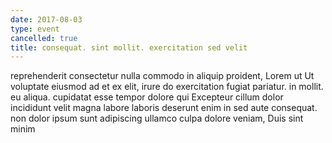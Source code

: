 ```yaml
---
date: 2017-08-03
type: event
cancelled: true
title: consequat. sint mollit. exercitation sed velit
---
```

reprehenderit consectetur nulla commodo in aliquip proident, Lorem ut Ut voluptate eiusmod ad et ex elit, irure do exercitation fugiat pariatur. in mollit. eu aliqua. cupidatat esse tempor dolore qui Excepteur cillum dolor incididunt velit magna labore laboris deserunt enim in sed aute consequat. non dolor ipsum sunt adipiscing ullamco culpa dolore veniam, Duis sint minim